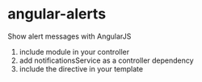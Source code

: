 # angular-alerts
Show alert messages with AngularJS

1. include module in your controller
2. add notificationsService as a controller dependency
3. include the directive in your template
